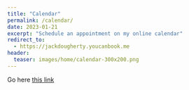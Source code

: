 ```yaml
---
title: "Calendar"
permalink: /calendar/
date: 2023-01-21
excerpt: "Schedule an appointment on my online calendar"
redirect_to: 
  - https://jackdougherty.youcanbook.me
header:
  teaser: images/home/calendar-300x200.png
---
```

Go here [this link](https://jackdougherty.youcanbook.me)
